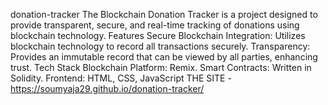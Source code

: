  donation-tracker
The Blockchain Donation Tracker is a project designed to provide transparent, secure, and real-time tracking of donations using blockchain technology. 
Features
Secure Blockchain Integration: Utilizes blockchain technology to record all transactions securely.
Transparency: Provides an immutable record that can be viewed by all parties, enhancing trust.
Tech Stack
Blockchain Platform: Remix.
Smart Contracts: Written in Solidity.
Frontend: HTML, CSS, JavaScript 
THE SITE - https://soumyaja29.github.io/donation-tracker/

